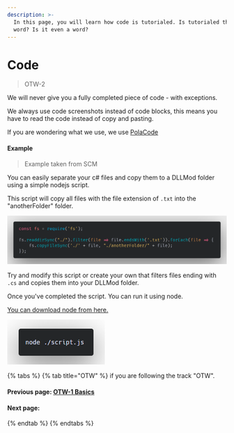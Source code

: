 ```yaml
---
description: >-
  In this page, you will learn how code is tutorialed. Is tutorialed the right
  word? Is it even a word?
---
```


# Code

> OTW-2

We will never give you a fully completed piece of code - with exceptions.

We always use code screenshots instead of code blocks, this means you have to read the code instead of copy and pasting.

If you are wondering what we use, we use [PolaCode ](https://github.com/octref/polacode)

#### Example

> Example taken from SCM

You can easily separate your c\# files and copy them to a DLLMod folder using a simple nodejs script.

This script will copy all files with the file extension of `.txt` into the "anotherFolder" folder.

![Code snippet from script.js](../.gitbook/assets/example-code-otw2.png)

Try and modify this script or create your own that filters files ending with `.cs` and copies them into your DLLMod folder.

Once you've completed the script. You can run it using node.

[You can download node from here.](https://nodejs.org/en/)

![](../.gitbook/assets/image%20%281%29.png)

{% tabs %}
{% tab title="OTW" %}
if you are following the track "OTW".

#### Previous page: [OTW-1 Basics](basics.md)

#### Next page:[ ](code.md)
{% endtab %}
{% endtabs %}

